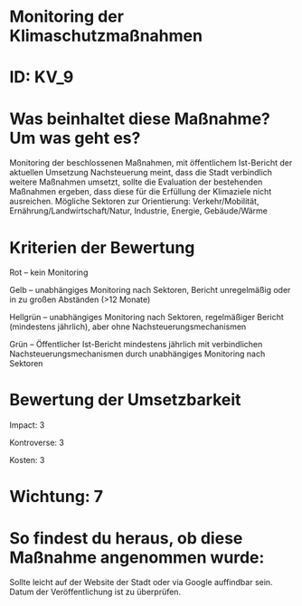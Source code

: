 # Monitoring der Klimaschutzmaßnahmen
# ID: KV_9
# Was beinhaltet diese Maßnahme? Um was geht es?

Monitoring der beschlossenen Maßnahmen, mit öffentlichem Ist-Bericht der aktuellen Umsetzung Nachsteuerung meint, dass die Stadt verbindlich weitere Maßnahmen umsetzt, sollte die Evaluation der bestehenden Maßnahmen ergeben, dass diese für die Erfüllung der Klimaziele nicht ausreichen. Mögliche Sektoren zur Orientierung: Verkehr/Mobilität, Ernährung/Landwirtschaft/Natur, Industrie, Energie, Gebäude/Wärme

# Kriterien der Bewertung

Rot – kein Monitoring    

Gelb – unabhängiges Monitoring nach Sektoren, Bericht unregelmäßig oder in zu großen Abständen (>12 Monate)    

Hellgrün – unabhängiges Monitoring nach Sektoren, regelmäßiger Bericht (mindestens jährlich), aber ohne Nachsteuerungsmechanismen    

Grün – Öffentlicher Ist-Bericht mindestens jährlich mit verbindlichen Nachsteuerungsmechanismen durch unabhängiges Monitoring nach Sektoren

# Bewertung der Umsetzbarkeit

Impact: 3

Kontroverse: 3

Kosten: 3
# Wichtung: 7
# So findest du heraus, ob diese Maßnahme angenommen wurde:
Sollte leicht auf der Website der Stadt oder via Google auffindbar sein. Datum der Veröffentlichung ist zu überprüfen.
